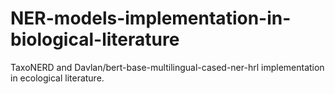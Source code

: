 # NER-models-implementation-in-biological-literature
TaxoNERD and Davlan/bert-base-multilingual-cased-ner-hrl implementation in ecological literature.
